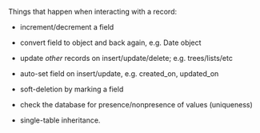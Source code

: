 Things that happen when interacting with a record:

- increment/decrement a field

- convert field to object and back again, e.g. Date object

- update *other* records on insert/update/delete; e.g. trees/lists/etc

- auto-set field on insert/update, e.g. created_on, updated_on

- soft-deletion by marking a field

- check the database for presence/nonpresence of values (uniqueness)

- single-table inheritance.
